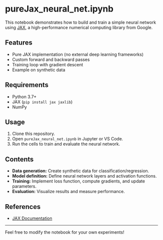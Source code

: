 # pureJax_neural_net.ipynb

This notebook demonstrates how to build and train a simple neural network using [JAX](https://github.com/google/jax), a high-performance numerical computing library from Google.

## Features

- Pure JAX implementation (no external deep learning frameworks)
- Custom forward and backward passes
- Training loop with gradient descent
- Example on synthetic data

## Requirements

- Python 3.7+
- JAX (`pip install jax jaxlib`)
- NumPy

## Usage

1. Clone this repository.
2. Open `pureJax_neural_net.ipynb` in Jupyter or VS Code.
3. Run the cells to train and evaluate the neural network.

## Contents

- **Data generation:** Create synthetic data for classification/regression.
- **Model definition:** Define neural network layers and activation functions.
- **Training:** Implement loss function, compute gradients, and update parameters.
- **Evaluation:** Visualize results and measure performance.

## References

- [JAX Documentation](https://jax.readthedocs.io/en/latest/)

---

Feel free to modify the notebook for your own experiments!